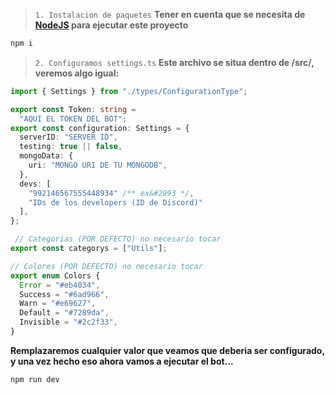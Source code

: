 > `1. Instalacion de paquetes`
**Tener en cuenta que se necesita de [NodeJS](https://nodejs.dev/) para ejecutar este proyecto**
```zsh
npm i 
```

> `2. Configuramos settings.ts`
**Este archivo se situa dentro de /src/, veremos algo igual:**
```ts
import { Settings } from "./types/ConfigurationType";

export const Token: string =
  "AQUI EL TOKEN DEL BOT";
export const configuration: Settings = {
  serverID: "SERVER ID",
  testing: true || false,
  mongoData: {
    uri: "MONGO URI DE TU MONGODB",
  },
  devs: [
    "992146567555448934" /** ex&#2993 */,
    "IDs de los developers (ID de Discord)"
  ],
};

 // Categorias (POR DEFECTO) no necesario tocar
export const categorys = ["Utils"];

// Colores (POR DEFECTO) no necesario tocar
export enum Colors {
  Error = "#eb4034",
  Success = "#6ad966",
  Warn = "#e69627",
  Default = "#7289da",
  Invisible = "#2c2f33",
}
```
**Remplazaremos cualquier valor que veamos que deberia ser configurado, y una vez hecho eso ahora vamos a ejecutar el bot...**

```zsh
npm run dev
```


